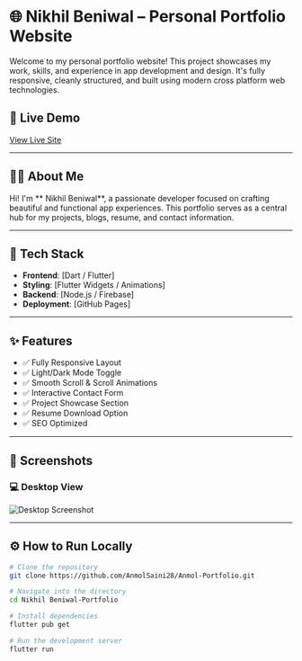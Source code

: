 # 🌐 Nikhil Beniwal – Personal Portfolio Website

Welcome to my personal portfolio website! This project showcases my work, skills, and experience in app development and design. It's fully responsive, cleanly structured, and built using modern cross platform web technologies.

## 🔗 Live Demo

[View Live Site](https://anmolsaini28.github.io/Anmol-Portfolio/)

---

## 👨‍💻 About Me

Hi! I'm ** Nikhil Beniwal**, a passionate developer focused on crafting beautiful and functional app experiences. This portfolio serves as a central hub for my projects, blogs, resume, and contact information.

---

## 🚀 Tech Stack

- **Frontend**: [Dart / Flutter]
- **Styling**: [Flutter Widgets / Animations]
- **Backend**: [Node.js / Firebase]
- **Deployment**: [GitHub Pages]

---

## ✨ Features

- ✅ Fully Responsive Layout
- ✅ Light/Dark Mode Toggle
- ✅ Smooth Scroll & Scroll Animations
- ✅ Interactive Contact Form
- ✅ Project Showcase Section
- ✅ Resume Download Option
- ✅ SEO Optimized

---

## 📸 Screenshots

### 💻 Desktop View
![Desktop Screenshot](assets/imgs/desktop.png)

---

## ⚙️ How to Run Locally

```bash
# Clone the repository
git clone https://github.com/AnmolSaini28/Anmol-Portfolio.git

# Navigate into the directory
cd Nikhil Beniwal-Portfolio

# Install dependencies
flutter pub get

# Run the development server
flutter run
